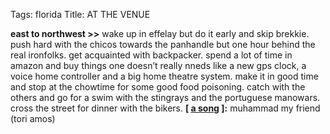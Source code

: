 Tags: florida
Title: AT THE VENUE
  
**east to northwest >>** wake up in effelay but do it early and skip brekkie. push hard with the chicos towards the panhandle but one hour behind the real ironfolks. get acquainted with backpacker. spend a lot of time in amazon and buy things one doesn’t really nneds like a new gps clock, a voice home controller and a big home theatre system. make it in good time and stop at the chowtime for some good food poisoning. catch with the others and go for a swim with the stingrays and the portuguese manowars. cross the street for dinner with the bikers.
**[ [a song](https://open.spotify.com/track/2NkAIzIOZ33xbSGxHfSf7b) ]:** muhammad my friend (tori amos)
